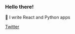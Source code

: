 ### Hello there! <br>


🔭 I write React and Python apps <br>

<a href="https://twitter.com/ryanwilliamske"><p>Twitter</p></a> <br>





      
      

<!--
**ryanwilliamske/ryanwilliamske** is a ✨ _special_ ✨ repository because its `README.md` (this file) appears on your GitHub profile.

-->
